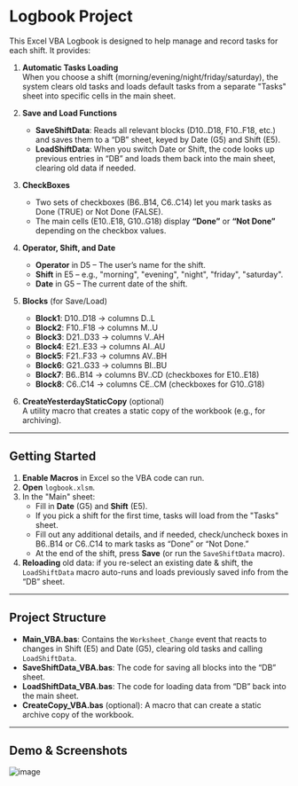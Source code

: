 # Logbook Project

This Excel VBA Logbook is designed to help manage and record tasks for each shift. It provides:

1. **Automatic Tasks Loading**  
   When you choose a shift (morning/evening/night/friday/saturday), the system clears old tasks and loads default tasks from a separate "Tasks" sheet into specific cells in the main sheet.

2. **Save and Load Functions**  
   - **SaveShiftData**: Reads all relevant blocks (D10..D18, F10..F18, etc.) and saves them to a “DB” sheet, keyed by Date (G5) and Shift (E5).  
   - **LoadShiftData**: When you switch Date or Shift, the code looks up previous entries in “DB” and loads them back into the main sheet, clearing old data if needed.

3. **CheckBoxes**  
   - Two sets of checkboxes (B6..B14, C6..C14) let you mark tasks as Done (TRUE) or Not Done (FALSE).  
   - The main cells (E10..E18, G10..G18) display **“Done”** or **“Not Done”** depending on the checkbox values.

4. **Operator, Shift, and Date**  
   - **Operator** in D5 – The user’s name for the shift.  
   - **Shift** in E5 – e.g., "morning", "evening", "night", "friday", "saturday".  
   - **Date** in G5 – The current date of the shift.

5. **Blocks** (for Save/Load)  
   - **Block1**: D10..D18 → columns D..L  
   - **Block2**: F10..F18 → columns M..U  
   - **Block3**: D21..D33 → columns V..AH  
   - **Block4**: E21..E33 → columns AI..AU  
   - **Block5**: F21..F33 → columns AV..BH  
   - **Block6**: G21..G33 → columns BI..BU  
   - **Block7**: B6..B14  → columns BV..CD  (checkboxes for E10..E18)  
   - **Block8**: C6..C14  → columns CE..CM  (checkboxes for G10..G18)

6. **CreateYesterdayStaticCopy** (optional)  
   A utility macro that creates a static copy of the workbook (e.g., for archiving).

---

## Getting Started

1. **Enable Macros** in Excel so the VBA code can run.  
2. **Open** `logbook.xlsm`.  
3. In the "Main" sheet:  
   - Fill in **Date** (G5) and **Shift** (E5).  
   - If you pick a shift for the first time, tasks will load from the "Tasks" sheet.  
   - Fill out any additional details, and if needed, check/uncheck boxes in B6..B14 or C6..C14 to mark tasks as “Done” or “Not Done.”  
   - At the end of the shift, press **Save** (or run the `SaveShiftData` macro).  
4. **Reloading** old data: if you re-select an existing date & shift, the `LoadShiftData` macro auto-runs and loads previously saved info from the “DB” sheet.

---

## Project Structure

- **Main_VBA.bas**: Contains the `Worksheet_Change` event that reacts to changes in Shift (E5) and Date (G5), clearing old tasks and calling `LoadShiftData`.  
- **SaveShiftData_VBA.bas**: The code for saving all blocks into the “DB” sheet.  
- **LoadShiftData_VBA.bas**: The code for loading data from “DB” back into the main sheet.  
- **CreateCopy_VBA.bas** (optional): A macro that can create a static archive copy of the workbook.

---

## Demo & Screenshots

![image](https://github.com/user-attachments/assets/e9f69684-4b91-49ed-9a07-eae76a06b92b)

